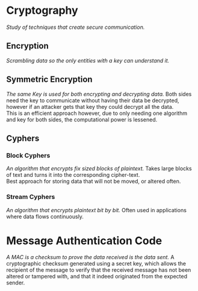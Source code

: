 # Cryptography
_Study of techniques that create secure communication._
## Encryption
_Scrambling data so the only entities with a key can understand it._
## Symmetric Encryption
_The same Key is used for both encrypting and decrypting data._
Both sides need the key to communicate without having their data be decrypted, however if an attacker gets that key they could decrypt all the data.  
This is an efficient approach however, due to only needing one algorithm and key for both sides, the computational power is lessened.  
## Cyphers
### Block Cyphers
_An algorithm that encrypts fix sized blocks of plaintext._
Takes large blocks of text and turns it into the corresponding cipher-text.  
Best approach for storing data that will not be moved, or altered often.  
### Stream Cyphers
_An algorithm that encrypts plaintext bit by bit._
Often used in applications where data flows continuously.  

# Message Authentication Code
_A MAC is a checksum to prove the data received is the data sent._
A cryptographic checksum generated using a secret key, which allows the recipient of the message to verify that the received message has not been altered or tampered with, and that it indeed originated from the expected sender. 